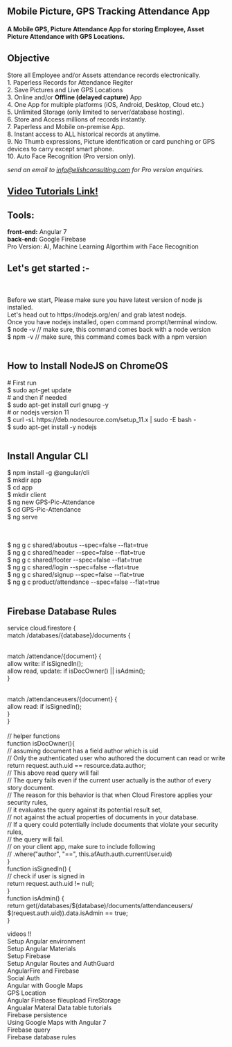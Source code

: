 

<h2>Mobile Picture, GPS Tracking Attendance App</h2>
<h4>A Mobile GPS, Picture Attendance App for storing Employee, Asset Picture Attendance with GPS Locations.</h4>
<h2>Objective</h2>
Store all Employee and/or Assets attendance records electronically.<br/>
1. Paperless Records for Attendance Regiter<br/>
2. Save Pictures and Live GPS Locations<br/>
3. Online and/or <b>Offline (delayed capture)</b> App<br/>
4. One App for multiple platforms (iOS, Android, Desktop, Cloud etc.)<br/>
5. Unlimited Storage (only limited to server/database hosting).<br/>
6. Store and Access millions of records instantly.<br/>
7. Paperless and Mobile on-premise App.<br/>
8. Instant access to ALL historical records at anytime.<br/>
9. No Thumb expressions, Picture identification or card punching or GPS devices to carry except smart phone.<br/>
10. Auto Face Recognition (Pro version only).<br/>

<i>send an email to info@elishconsulting.com for Pro version enquiries.</i>
<h2><a href="https://www.youtube.com/playlist?list=PLp0TENYyY8lHiTISr7IhQi0iu7f1op9ME">Video Tutorials Link!</a></h2>
<h2>Tools: </h2>
<b>front-end:</b> Angular 7<br/>
<b>back-end:</b> Google Firebase<br/>
Pro Version: AI, Machine Learning Algorthim with Face Recognition<br/>
<h2>Let's get started :-</h2>
<br/><br/>
Before we start, Please make sure you have latest version of node js installed.<br/>
Let's head out to https://nodejs.org/en/ and grab latest nodejs.<br/>
Once you have nodejs installed, open command prompt/terminal window.<br/>
$ node -v // make sure, this command comes back with a node version<br/>
$ npm -v // make sure, this command comes back with a npm version<br/><br/>

<h2>How to Install NodeJS on ChromeOS</h2>
# First run<br/>
$ sudo apt-get update<br/>
# and then if needed<br/>
$ sudo apt-get install curl gnupg -y<br/>
# or nodejs version 11<br/>
$ curl -sL https://deb.nodesource.com/setup_11.x | sudo -E bash -<br/>
$ sudo apt-get install -y nodejs<br/><br/>
<h2>Install Angular CLI</h2>
$ npm install -g @angular/cli<br/>
$ mkdir app<br/>
$ cd app<br/>
$ mkdir client<br/
$ cd client<br/>
$ ng new GPS-Pic-Attendance<br/>
$ cd GPS-Pic-Attendance<br/>
$ ng serve<br/>
<br/><br/>

$ ng g c shared/aboutus --spec=false --flat=true<br/>
$ ng g c shared/header --spec=false --flat=true<br/>
$ ng g c shared/footer --spec=false --flat=true<br/>
$ ng g c shared/login --spec=false --flat=true<br/>
$ ng g c shared/signup --spec=false --flat=true<br/>
$ ng g c product/attendance --spec=false --flat=true<br/><br/>

<h2> Firebase Database Rules</h2>
service cloud.firestore {<br/>
  match /databases/{database}/documents {<br/><br/>
  
   match /attendance/{document} {<br/>
   allow write: if isSignedIn();<br/>
   allow read, update: if isDocOwner() || isAdmin();<br/>
   }<br/><br/>
    
  match /attendanceusers/{document} {<br/>
   allow read: if isSignedIn();<br/>
   }<br/>
  }<br/><br/>
// helper functions<br/>
    function isDocOwner(){<br/>
    // assuming document has a field author which is uid<br/>
    // Only the authenticated user who authored the document can read or write<br/>
    	return request.auth.uid == resource.data.author;<br/>
      // This above read query will fail<br/>
    // The query fails even if the current user actually is the author of every story document.<br/>
    //  The reason for this behavior is that when Cloud Firestore applies your security rules, <br/>
    //  it evaluates the query against its potential result set,<br/>
    //   not against the actual properties of documents in your database. <br/>
    //   If a query could potentially include documents that violate your security rules, <br/>
    //   the query will fail.<br/>
    //   on your client app, make sure to include following<br/>
    //   .where("author", "==", this.afAuth.auth.currentUser.uid)<br/>
    }<br/>
    function isSignedIn() {<br/>
    // check if user is signed in<br/>
          return request.auth.uid != null;<br/>
    }<br/>
    function isAdmin() {<br/>
    return get(/databases/$(database)/documents/attendanceusers/<br/>
    $(request.auth.uid)).data.isAdmin == true;<br/>
    }<br/>
    
videos !!<br/>
Setup Angular environment<br/>
Setup Angular Materials<br/>
Setup Firebase<br/>
Setup Angular Routes and AuthGuard<br/>
AngularFire and Firebase<br/>
Social Auth<br/>
Angular with Google Maps<br/>
GPS Location<br/>
Angular Firebase fileupload FireStorage<br/>
Angualar Materal Data table tutorials <br/>
Firebase persistence<br/>
Using Google Maps with Angular 7<br/>
Firebase query<br/>
Firebase database rules<br/>
